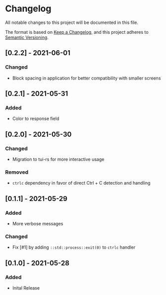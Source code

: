 # Changelog

All notable changes to this project will be documented in this file.

The format is based on [Keep a Changelog](https://keepachangelog.com/en/1.0.0/),
and this project adheres to [Semantic Versioning](https://semver.org/spec/v2.0.0.html).

## [0.2.2] - 2021-06-01

### Changed

- Block spacing in application for better compatibility with smaller screens

## [0.2.1] - 2021-05-31

### Added

- Color to response field

## [0.2.0] - 2021-05-30

### Changed

- Migration to tui-rs for more interactive usage

### Removed

- `ctrlc` dependency in favor of direct Ctrl + C detection and handling

## [0.1.1] - 2021-05-29

### Added

- More verbose messages

### Changed

- Fix [#1] by adding `::std::process::exit(0)` to `ctrlc` handler

## [0.1.0] - 2021-05-28

### Added
- Inital Release
